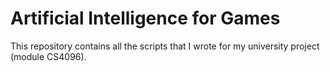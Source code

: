 # Artificial Intelligence for Games

This repository contains all the scripts that I wrote for my university project (module CS4096).
